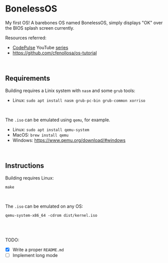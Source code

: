 # BonelessOS
My first OS! A barebones OS named BonelessOS, simply displays "OK" over the BIOS splash screen currently.  

Resources referred:
- [CodePulse](https://www.youtube.com/channel/UCUVahoidFA7F3Asfvamrm7w) YouTube [series](https://www.youtube.com/watch?v=FkrpUaGThTQ)
- https://github.com/cfenollosa/os-tutorial
<br>

## Requirements
Building requires a Linix system with `nasm` and some `grub` tools:  
- Linux: `sudo apt install nasm grub-pc-bin grub-common xorriso`
<br>

The `.iso` can be emulated using `qemu`, for example.  
- Linux: `sudo apt install qemu-system`  
- MacOS: `brew install qemu`  
- Windows: https://www.qemu.org/download/#windows
<br>

## Instructions  
Building requires Linux:
```
make
```
<br>

The `.iso` can be emulated on any OS:
```
qemu-system-x86_64 -cdrom dist/kernel.iso
```
<br>
<br>
  
TODO:
- [x] Write a proper `README.md`
- [ ] Implement long mode
